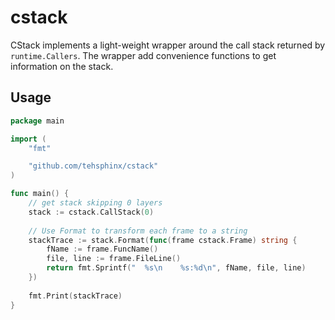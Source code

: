 # cstack

CStack implements a light-weight wrapper around the call stack returned by `runtime.Callers`.
The wrapper add convenience functions to get information on the stack.

## Usage

```go
package main

import (
	"fmt"

	"github.com/tehsphinx/cstack"
)

func main() {
	// get stack skipping 0 layers
	stack := cstack.CallStack(0)
	
	// Use Format to transform each frame to a string 
	stackTrace := stack.Format(func(frame cstack.Frame) string {
		fName := frame.FuncName()
		file, line := frame.FileLine()
		return fmt.Sprintf("  %s\n    %s:%d\n", fName, file, line)
	})
	
	fmt.Print(stackTrace)
}
```
